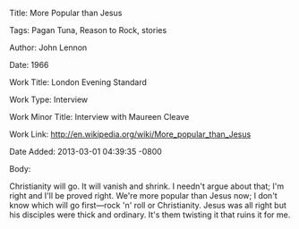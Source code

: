 Title:  More Popular than Jesus

Tags:   Pagan Tuna, Reason to Rock, stories

Author: John Lennon

Date:   1966

Work Title: London Evening Standard

Work Type: Interview

Work Minor Title: Interview with Maureen Cleave

Work Link: http://en.wikipedia.org/wiki/More_popular_than_Jesus

Date Added: 2013-03-01 04:39:35 -0800

Body: 

Christianity will go. It will vanish and shrink. I needn't argue about that; I'm right and I'll be proved right. We're more popular than Jesus now; I don't know which will go first—rock 'n' roll or Christianity. Jesus was all right but his disciples were thick and ordinary. It's them twisting it that ruins it for me.

